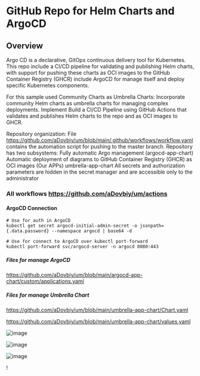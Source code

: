 # GitHub Repo for Helm Charts and ArgoCD
## Overview
Argo CD is a declarative, GitOps continuous delivery tool for Kubernetes.
This repo include a CI/CD pipeline for validating and publishing 
Helm charts, with support for pushing these charts as OCI images to the 
GitHub Container Registry (GHCR) include ArgoCD for manage itself and deploy specific Kubernetes components.

For this sample used Community Charts as Umbrella Charts: Incorporate community Helm charts as umbrella charts for managing complex deployments.
Implement Build a CI/CD Pipeline using GitHub Actions that validates and publishes Helm charts to the repo and as OCI images to GHCR.

Repository organization:
File https://github.com/aDovbiy/um/blob/main/.github/workflows/workflow.yaml contains the automation script for pushing to the master branch.
Repository has two subsystems:
Fully automatic Argo management (argocd-app-chart)
Automatic deployment of diagrams to GitHub Container Registry (GHCR) as OCI images (Our APPs) umbrella-app-chart
All secrets and authorization parameters are hidden in the secret manager and are accessible only to the administrator

### All workflows https://github.com/aDovbiy/um/actions

#### ArgoCD  Connection
```ShellSession
# Use for auth in ArgoCD
kubectl get secret argocd-initial-admin-secret -o jsonpath={.data.password} --namespace argocd | base64 -d

# Use for connect to ArgoCD over kubectl port-forward
kubectl port-forward svc/argocd-server -n argocd 8080:443
```
##### Files for manage ArgoCD

https://github.com/aDovbiy/um/blob/main/argocd-app-chart/custom/applications.yaml

##### Files for manage Umbrella Chart

https://github.com/aDovbiy/um/blob/main/umbrella-app-chart/Chart.yaml

https://github.com/aDovbiy/um/blob/main/umbrella-app-chart/values.yaml


![image](https://github.com/user-attachments/assets/3ea362ff-fbf3-48a2-af87-495daa370a24)

![image](https://github.com/user-attachments/assets/d1c5f402-47a8-4e60-927b-595078d878e3)

![image](https://github.com/user-attachments/assets/c640c137-9bcc-46a5-8c88-8aca0c2bb749)

!





